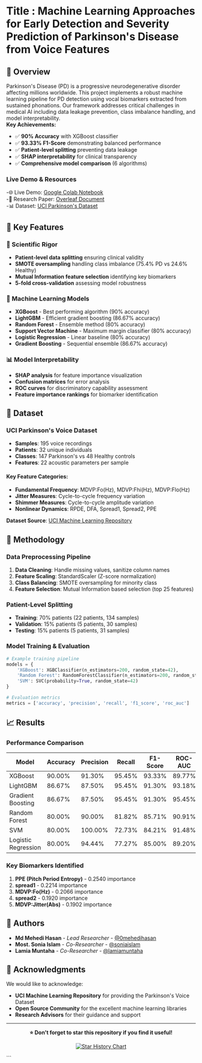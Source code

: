 # Title : Machine Learning Approaches for Early Detection and Severity Prediction of Parkinson's Disease from Voice Features
## 🌟 Overview

Parkinson's Disease (PD) is a progressive neurodegenerative disorder affecting millions worldwide. This project implements a robust machine learning pipeline for PD detection using vocal biomarkers extracted from sustained phonations. Our framework addresses critical challenges in medical AI including data leakage prevention, class imbalance handling, and model interpretability. <br>
**Key Achievements:**
- ✅ **90% Accuracy** with XGBoost classifier
- ✅ **93.33% F1-Score** demonstrating balanced performance
- ✅ **Patient-level splitting** preventing data leakage
- ✅ **SHAP interpretability** for clinical transparency
- ✅ **Comprehensive model comparison** (6 algorithms)

### Live Demo & Resources
-🌐 Live Demo: [Google Colab Notebook](https://colab.research.google.com/drive/1UBGqgTrBXnwl9yGFK8cW1mmsGm9Pwctx?usp=sharing) <br>
-📄 Research Paper: [Overleaf Document](https://www.overleaf.com/read/nmcdpqymcwtm#fcd055)<br>
-📊 Dataset: [UCI Parkinson's Dataset](https://archive.ics.uci.edu/ml/datasets/Parkinson%27s+Disease+Classification) <br>

## 🚀 Key Features
### 🔬 Scientific Rigor
- **Patient-level data splitting** ensuring clinical validity
- **SMOTE oversampling** handling class imbalance (75.4% PD vs 24.6% Healthy)
- **Mutual Information feature selection** identifying key biomarkers
- **5-fold cross-validation** assessing model robustness

### 🤖 Machine Learning Models
- **XGBoost** - Best performing algorithm (90% accuracy)
- **LightGBM** - Efficient gradient boosting (86.67% accuracy)
- **Random Forest** - Ensemble method (80% accuracy)
- **Support Vector Machine** - Maximum margin classifier (80% accuracy)
- **Logistic Regression** - Linear baseline (80% accuracy)
- **Gradient Boosting** - Sequential ensemble (86.67% accuracy)

### 📊 Model Interpretability
- **SHAP analysis** for feature importance visualization
- **Confusion matrices** for error analysis
- **ROC curves** for discriminatory capability assessment
- **Feature importance rankings** for biomarker identification

## 📁 Dataset

### UCI Parkinson's Voice Dataset
- **Samples**: 195 voice recordings
- **Patients**: 32 unique individuals
- **Classes**: 147 Parkinson's vs 48 Healthy controls
- **Features**: 22 acoustic parameters per sample

#### Key Feature Categories:
- **Fundamental Frequency**: MDVP:Fo(Hz), MDVP:Fhi(Hz), MDVP:Flo(Hz)
- **Jitter Measures**: Cycle-to-cycle frequency variation
- **Shimmer Measures**: Cycle-to-cycle amplitude variation  
- **Nonlinear Dynamics**: RPDE, DFA, Spread1, Spread2, PPE

**Dataset Source**: [UCI Machine Learning Repository](https://archive.ics.uci.edu/ml/datasets/Parkinson%27s+Disease+Classification)

## 🔬 Methodology

### Data Preprocessing Pipeline
1. **Data Cleaning**: Handle missing values, sanitize column names
2. **Feature Scaling**: StandardScaler (Z-score normalization)
3. **Class Balancing**: SMOTE oversampling for minority class
4. **Feature Selection**: Mutual Information based selection (top 25 features)

### Patient-Level Splitting
- **Training**: 70% patients (22 patients, 134 samples)
- **Validation**: 15% patients (5 patients, 30 samples)
- **Testing**: 15% patients (5 patients, 31 samples)

### Model Training & Evaluation
```python
# Example training pipeline
models = {
    'XGBoost': XGBClassifier(n_estimators=200, random_state=42),
    'Random Forest': RandomForestClassifier(n_estimators=200, random_state=42),
    'SVM': SVC(probability=True, random_state=42)
}

# Evaluation metrics
metrics = ['accuracy', 'precision', 'recall', 'f1_score', 'roc_auc']
```

## 📈 Results

### Performance Comparison

| Model | Accuracy | Precision | Recall | F1-Score | ROC-AUC |
|-------|----------|-----------|--------|----------|---------|
| XGBoost | 90.00% | 91.30% | 95.45% | 93.33% | 89.77% |
| LightGBM | 86.67% | 87.50% | 95.45% | 91.30% | 93.18% |
| Gradient Boosting | 86.67% | 87.50% | 95.45% | 91.30% | 95.45% |
| Random Forest | 80.00% | 90.00% | 81.82% | 85.71% | 90.91% |
| SVM | 80.00% | 100.00% | 72.73% | 84.21% | 91.48% |
| Logistic Regression | 80.00% | 94.44% | 77.27% | 85.00% | 89.20% |

### Key Biomarkers Identified
1. **PPE (Pitch Period Entropy)** - 0.2540 importance
2. **spread1** - 0.2214 importance  
3. **MDVP:Fo(Hz)** - 0.2066 importance
4. **spread2** - 0.1920 importance
5. **MDVP:Jitter(Abs)** - 0.1902 importance

## 👥 Authors

- **Md Mehedi Hasan** - *Lead Researcher* - [@0mehedihasan](https://github.com/0mehedihasan)
- **Most. Sonia Islam** - *Co-Researcher* - [@soniaislam](https://github.com/soniaislam)  
- **Lamia Muntaha** - *Co-Researcher* - [@lamiamuntaha](https://github.com/lamiamuntaha)

## 🌟 Acknowledgments

We would like to acknowledge:
- **UCI Machine Learning Repository** for providing the Parkinson's Voice Dataset
- **Open Source Community** for the excellent machine learning libraries
- **Research Advisors** for their guidance and support

---

<div align="center">

**⭐️ Don't forget to star this repository if you find it useful!**

[![Star History Chart](https://api.star-history.com/svg?repos=/0mehedihasan/Machine-Learning-Course)](https://star-history.com/0mehedihasan/Machine-Learning-Course)

</div>
```
